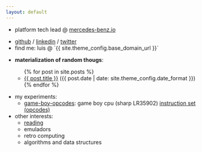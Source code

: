 ```yaml
---
layout: default
---
```

 <ul>
    <li>
       <p>platform tech lead @ <a href="https://mercedes-benz.io">mercedes-benz.io</a></p>
    </li>
    <li>
      <a href="{{ 'https://github.com/' | append: site.theme_config.github_username }}">github</a> /
      <a href="{{ 'https://linkedin.com/in/' | append: site.theme_config.linkedin_username }}">linkedin</a> /
      <a href="{{ 'https://twitter.com/' | append: site.theme_config.twitter_username }}">twitter</a>
    </li>
    <li>
      find me: luis @ `{{ site.theme_config.base_domain_url }}`
    </li>
 </ul>
 <ul>
    <li><b>materialization of random thougs</b>:</li>
    <ul class="post-list">
      {% for post in site.posts %}
        <li>
          <a class="post-list" href="{{ post.url }}">{{ post.title }}</a> (<span class="post-meta">{{ post.date | date: site.theme_config.date_format }}</span>)
        </li>
      {% endfor %}
    </ul>
 </ul>
 <ul>
    <li>
       my experiments:
       <ul>
          <li>
            <a href="https://github.com/lmmendes/game-boy-opcodes" target="_blank">game-boy-opcodes</a>: game boy cpu (sharp LR35902) <a href="https://gb.insertcoin.dev/">instruction set (opcodes)</a>
          </li>
          <!--
          <li>
            <a href="https://github.com/lmmendes/chip8-rb" target="_blank">
            chip8-rb</a>: A chip 8 interpreter in ruby (wip)</li>
          <li><a href="https://github.com/lmmendes/okada" target="_blank">okada</a>: A work in progress to try to implement a Game Boy emulator in Ruby.</li>
          -->
       </ul>
    </li>
    <li>
       other interests:
       <ul>
          <li><a href="https://www.goodreads.com/lmmendes">reading</a></li>
          <li>emuladors</li>
          <li>retro computing</li>
          <li>algorithms and data structures</li>
       </ul>
    </li>
 </ul>
